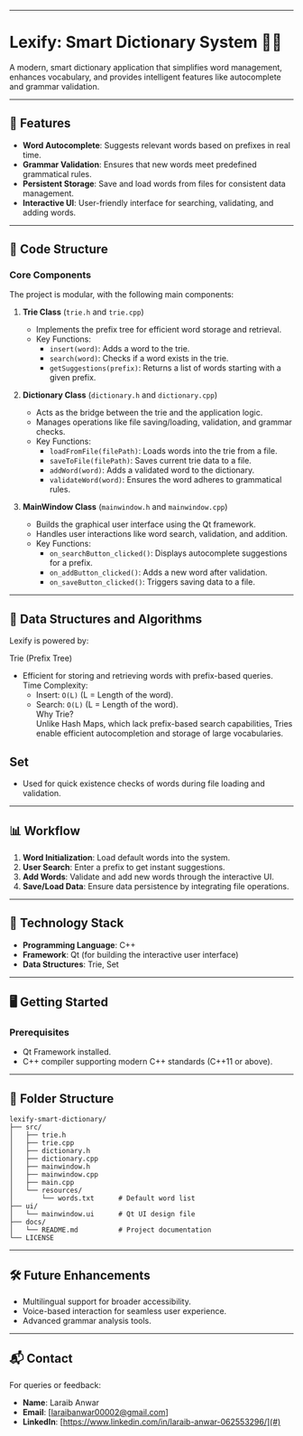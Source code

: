 

---

# **Lexify: Smart Dictionary System** 🧠📖  
A modern, smart dictionary application that simplifies word management, enhances vocabulary, and provides intelligent features like autocomplete and grammar validation.

---

## 🚀 **Features**  
- **Word Autocomplete**: Suggests relevant words based on prefixes in real time.  
- **Grammar Validation**: Ensures that new words meet predefined grammatical rules.  
- **Persistent Storage**: Save and load words from files for consistent data management.  
- **Interactive UI**: User-friendly interface for searching, validating, and adding words.

---

## 📂 **Code Structure**  

### **Core Components**  
The project is modular, with the following main components:  

1. **Trie Class** (`trie.h` and `trie.cpp`)  
   - Implements the prefix tree for efficient word storage and retrieval.  
   - Key Functions:  
     - `insert(word)`: Adds a word to the trie.  
     - `search(word)`: Checks if a word exists in the trie.  
     - `getSuggestions(prefix)`: Returns a list of words starting with a given prefix.  

2. **Dictionary Class** (`dictionary.h` and `dictionary.cpp`)  
   - Acts as the bridge between the trie and the application logic.  
   - Manages operations like file saving/loading, validation, and grammar checks.  
   - Key Functions:  
     - `loadFromFile(filePath)`: Loads words into the trie from a file.  
     - `saveToFile(filePath)`: Saves current trie data to a file.  
     - `addWord(word)`: Adds a validated word to the dictionary.  
     - `validateWord(word)`: Ensures the word adheres to grammatical rules.  

3. **MainWindow Class** (`mainwindow.h` and `mainwindow.cpp`)  
   - Builds the graphical user interface using the Qt framework.  
   - Handles user interactions like word search, validation, and addition.  
   - Key Functions:  
     - `on_searchButton_clicked()`: Displays autocomplete suggestions for a prefix.  
     - `on_addButton_clicked()`: Adds a new word after validation.  
     - `on_saveButton_clicked()`: Triggers saving data to a file.  

---

## 📐 Data Structures and Algorithms

Lexify is powered by:  

Trie (Prefix Tree)
- Efficient for storing and retrieving words with prefix-based queries.  
  Time Complexity:  
  - Insert: `O(L)` (L = Length of the word).  
  - Search: `O(L)` (L = Length of the word).  
  Why Trie?  
  Unlike Hash Maps, which lack prefix-based search capabilities, Tries enable efficient autocompletion and storage of large vocabularies.  

## Set  
- Used for quick existence checks of words during file loading and validation.

---

## 📊 Workflow

1. **Word Initialization**: Load default words into the system.  
2. **User Search**: Enter a prefix to get instant suggestions.  
3. **Add Words**: Validate and add new words through the interactive UI.  
4. **Save/Load Data**: Ensure data persistence by integrating file operations.

---

## 🎨 **Technology Stack**  

- **Programming Language**: C++  
- **Framework**: Qt (for building the interactive user interface)  
- **Data Structures**: Trie, Set  

---

## 🖥️ **Getting Started**  

### **Prerequisites**  
- Qt Framework installed.  
- C++ compiler supporting modern C++ standards (C++11 or above).  

---

## 📂 **Folder Structure**  

```
lexify-smart-dictionary/  
├── src/  
│   ├── trie.h  
│   ├── trie.cpp  
│   ├── dictionary.h  
│   ├── dictionary.cpp  
│   ├── mainwindow.h  
│   ├── mainwindow.cpp  
│   ├── main.cpp  
│   └── resources/  
│       └── words.txt      # Default word list  
├── ui/  
│   └── mainwindow.ui      # Qt UI design file  
├── docs/  
│   └── README.md          # Project documentation  
└── LICENSE  
```  

---

## 🛠️ **Future Enhancements**  

- Multilingual support for broader accessibility.  
- Voice-based interaction for seamless user experience.  
- Advanced grammar analysis tools.  


---


## 📬 **Contact**  

For queries or feedback:  
- **Name**: Laraib Anwar  
- **Email**: [laraibanwar00002@gmail.com]  
- **LinkedIn**: [https://www.linkedin.com/in/laraib-anwar-062553296/](#)  


